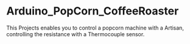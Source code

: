 # Arduino_PopCorn_CoffeeRoaster
This Projects enables you to control a popcorn machine with a Artisan, controlling the resistance with a Thermocouple sensor.

